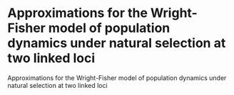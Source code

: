 # Approximations for the Wright-Fisher model of population dynamics under natural selection at two linked loci
Approximations for the Wright-Fisher model of population dynamics under natural selection at two linked loci

